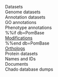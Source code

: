 <div class="left-menu-part left-menu-item"><a routerLink="/datasets">Datasets</a></div>
<div class="left-menu-part left-sub-menu-item"><a routerLink="//downloads/genome-datasets">Genome datasets</a></div>
<div class="left-menu-part left-sub-menu-item"><span>Annotation datasets</span></div>
<div class="left-menu-part left-sub-sub-menu-item"><a routerLink="/downloads/go-annotations">GO annotations</a></div>
<div class="left-menu-part left-sub-sub-menu-item"><a routerLink="/downloads/phenotype-annotations">Phenotype annotations</a></div>
%%if db=PomBase
<div class="left-menu-part left-sub-sub-menu-item"><a href="https://www.pombase.org/data/annotations/modifications/">Modifications</a></div>
%%end db=PomBase
<div class="left-menu-part left-sub-sub-menu-item"><a href="${base_url}/data/orthologs/">Orthologs</a></div>
<div class="left-menu-part left-sub-menu-item"><a routerLink="//downloads/protein-datasets">Protein datasets</a></div>
<div class="left-menu-part left-sub-menu-item"><a routerLink="/downloads/names-and-identifiers">Names and IDs</a></div>
<div class="left-menu-part left-menu-item"><a routerLink="/documents">Documents</a></div>
<div class="left-menu-part left-menu-item"><a routerLink="/downloads/chado-database-dumps">Chado database dumps</a></div>
